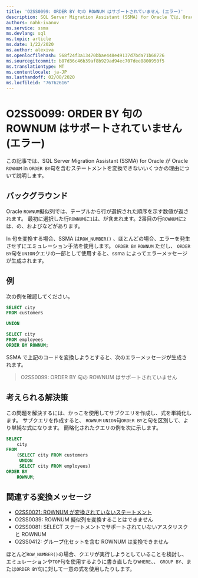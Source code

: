 ```yaml
---
title: 'O2SS0099: ORDER BY 句の ROWNUM はサポートされていません (エラー)'
description: SQL Server Migration Assistant (SSMA) for Oracle では、Oracle ROWNUM を含むステートメントを ORDER BY 句で変換できないいくつかの理由について説明します。
authors: nahk-ivanov
ms.service: ssma
ms.devlang: sql
ms.topic: article
ms.date: 1/22/2020
ms.author: alexiva
ms.openlocfilehash: 568f24f3a13470bbae448e49137d7bda71b68726
ms.sourcegitcommit: b87d36c46b39af8b929ad94ec707dee8800950f5
ms.translationtype: MT
ms.contentlocale: ja-JP
ms.lasthandoff: 02/08/2020
ms.locfileid: "76762616"
---
```

# <a name="o2ss0099-rownum-in-order-by-clause-is-not-supported-error"></a>O2SS0099: ORDER BY 句の ROWNUM はサポートされていません (エラー)

この記事では、SQL Server Migration Assistant (SSMA) for Oracle が Oracle `ROWNUM` in `ORDER BY`句を含むステートメントを変換できないいくつかの理由について説明します。

## <a name="background"></a>バックグラウンド

Oracle `ROWNUM`擬似列では、テーブルから行が選択された順序を示す数値が返されます。 最初に選択した行`ROWNUM`に`1`は、が含まれます。2番目の行`ROWNUM`に`2`は、の、およびなどがあります。

In 句を変換する場合、SSMA は`ROW_NUMBER()` 、ほとんどの場合、エラーを発生させずにエミュレーション手法を使用します。 `ORDER BY` `ROWNUM` ただし、 `ORDER BY`句を`UNION`クエリの一部として使用すると、ssma によってエラーメッセージが生成されます。

## <a name="example"></a>例

次の例を確認してください。

```sql
SELECT city
FROM customers

UNION

SELECT city
FROM employees
ORDER BY ROWNUM;
```

SSMA で上記のコードを変換しようとすると、次のエラーメッセージが生成されます。

> O2SS0099: ORDER BY 句の ROWNUM はサポートされていません

## <a name="possible-remedies"></a>考えられる解決策

この問題を解決するには、かっこを使用してサブクエリを作成し、式を単純化します。 サブクエリを作成すると、 `ROWNUM` `UNION`句`ORDER BY`と句を区別して、より単純な式になります。 簡略化されたクエリの例を次に示します。

```sql
SELECT
    city
FROM
    (SELECT city FROM customers
     UNION
     SELECT city FROM employees)
ORDER BY
    ROWNUM;
```

## <a name="related-conversion-messages"></a>関連する変換メッセージ

* [O2SS0021: ROWNUM が変換されていないステートメント](o2ss0021.md)
* O2SS0039: ROWNUM 擬似列を変換することはできません
* O2SS0081: SELECT ステートメントでサポートされていないアスタリスクと ROWNUM
* O2SS0412: グループ化セットを含む ROWNUM は変換できません

ほとんど`ROW_NUMBER()`の場合、クエリが実行しようとしていることを検討し、エミュレーションや`TOP`句を使用するように書き直したり`WHERE`、、 `GROUP BY`、または`ORDER BY`句に対して一意の式を使用したりします。
